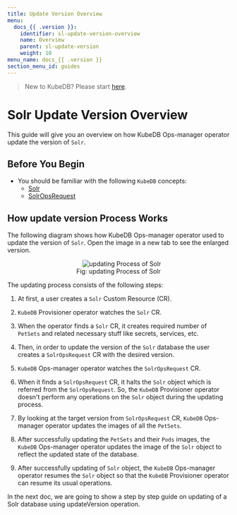 ```yaml
---
title: Update Version Overview
menu:
  docs_{{ .version }}:
    identifier: sl-update-version-overview
    name: Overview
    parent: sl-update-version
    weight: 10
menu_name: docs_{{ .version }}
section_menu_id: guides
---
```


> New to KubeDB? Please start [here](/docs/README.md).

# Solr Update Version Overview

This guide will give you an overview on how KubeDB Ops-manager operator update the version of `Solr`.

## Before You Begin

- You should be familiar with the following `KubeDB` concepts:
    - [Solr](/docs/guides/solr/concepts/solr.md)
    - [SolrOpsRequest](/docs/guides/solr/concepts/solropsrequests.md)

## How update version Process Works

The following diagram shows how KubeDB Ops-manager operator used to update the version of `Solr`. Open the image in a new tab to see the enlarged version.

<figure align="center">
  <img alt="updating Process of Solr" src="/docs/images/day-2-operation/Solr/kf-update-version.svg">
<figcaption align="center">Fig: updating Process of Solr</figcaption>
</figure>

The updating process consists of the following steps:

1. At first, a user creates a `Solr` Custom Resource (CR).

2. `KubeDB` Provisioner  operator watches the `Solr` CR.

3. When the operator finds a `Solr` CR, it creates required number of `PetSets` and related necessary stuff like secrets, services, etc.

4. Then, in order to update the version of the `Solr` database the user creates a `SolrOpsRequest` CR with the desired version.

5. `KubeDB` Ops-manager operator watches the `SolrOpsRequest` CR.

6. When it finds a `SolrOpsRequest` CR, it halts the `Solr` object which is referred from the `SolrOpsRequest`. So, the `KubeDB` Provisioner  operator doesn't perform any operations on the `Solr` object during the updating process.

7. By looking at the target version from `SolrOpsRequest` CR, `KubeDB` Ops-manager operator updates the images of all the `PetSets`.

8. After successfully updating the `PetSets` and their `Pods` images, the `KubeDB` Ops-manager operator updates the image of the `Solr` object to reflect the updated state of the database.

9. After successfully updating of `Solr` object, the `KubeDB` Ops-manager operator resumes the `Solr` object so that the `KubeDB` Provisioner  operator can resume its usual operations.

In the next doc, we are going to show a step by step guide on updating of a Solr database using updateVersion operation.